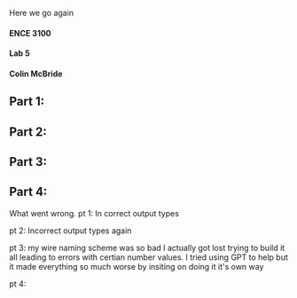 Here we go again
#### ENCE 3100
#### Lab 5
#### Colin McBride

## Part 1:  
## Part 2: 
## Part 3:
## Part 4: 


What went wrong. 
pt 1: In correct output types 

pt 2: Incorrect output types again

pt 3: my wire naming scheme was so bad I actually got lost trying to build it all leading to errors with certian number values. I tried using GPT to help but it made everything so much worse by insiting on doing it it's own way 

pt 4: 
